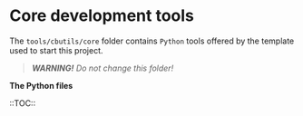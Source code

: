 Core development tools
======================

The `tools/cbutils/core` folder contains `Python` tools offered by the template used to start this project.

> ***WARNING!*** *Do not change this folder!*


**The Python files**

::TOC::
